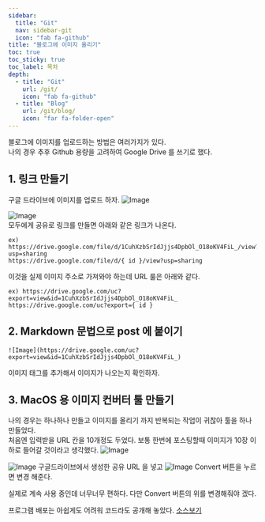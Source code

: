 ```yaml
---
sidebar:
  title: "Git"
  nav: sidebar-git
  icon: "fab fa-github"
title: "블로그에 이미지 올리기"
toc: true
toc_sticky: true
toc_label: 목차
depth: 
  - title: "Git"
    url: /git/
    icon: "fab fa-github"
  - title: "Blog"
    url: /git/blog/
    icon: "far fa-folder-open"
---
```

블로그에 이미지를 업로드하는 방법은 여러가지가 있다.  
나의 경우 추후 Github 용량을 고려하여 Google Drive 를 쓰기로 했다.

## 1. 링크 만들기
구글 드라이브에 이미지를 업로드 하자.
![Image](https://drive.google.com/uc?export=view&id=1ofLmA9slWa9shjtZtoSNHsPkWLXC5ynY)  



![Image](https://drive.google.com/uc?export=view&id=1FN7DqMxK2PDohPq7d0pSLL2-1RKOrPR_)  
모두에게 공유로 링크를 만들면 아래와 같은 링크가 나온다.  
```
ex) https://drive.google.com/file/d/1CuhXzbSrIdJjjs4DpbOl_O18oKV4FiL_/view?usp=sharing
https://drive.google.com/file/d/{ id }/view?usp=sharing
```

이것을 실제 이미지 주소로 가져와야 하는데 URL 룰은 아래와 같다.
```
ex) https://drive.google.com/uc?export=view&id=1CuhXzbSrIdJjjs4DpbOl_O18oKV4FiL_
https://drive.google.com/uc?export={ id }
```

## 2. Markdown 문법으로 post 에 붙이기
```
![Image](https://drive.google.com/uc?export=view&id=1CuhXzbSrIdJjjs4DpbOl_O18oKV4FiL_)
```
이미지 태그를 추가해서 이미지가 나오는지 확인하자.

## 3. MacOS 용 이미지 컨버터 툴 만들기
나의 경우는 하나하나 만들고 이미지를 올리기 까지 반복되는 작업이 귀찮아 툴을 하나 만들었다.  
처음엔 입력받을 URL 칸을 10개정도 두었다. 보통 한번에 포스팅할때 이미지가 10장 이하로 들어갈 것이라고 생각했다.
![Image](https://drive.google.com/uc?export=view&id=1Vuq90K4Fief7QpVh1zx2Csw4o7riRTSl)

![Image](https://drive.google.com/uc?export=view&id=19Exl8TnNTK33gHtPqR_bH65hwKpN7Osl)
구글드라이브에서 생성한 공유 URL 을 넣고
![Image](https://drive.google.com/uc?export=view&id=1FyviyQeFPTTjqe2hQTjX_KNfi8eoCvgT)
Convert 버튼을 누르면 변경 해준다.

실제로 계속 사용 중인데 너무너무 편하다. 다만 Convert 버튼의 위를 변경해줘야 겠다.  

프로그램 배포는 아쉽게도 어려워 코드라도 공개해 놓았다.
[소스보기](https://github.com/swift-man/GoogleDriveOriginalURL)
